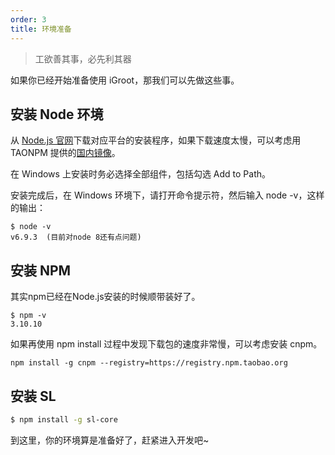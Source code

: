 ```yaml
---
order: 3
title: 环境准备
---
```


> 工欲善其事，必先利其器

如果你已经开始准备使用 iGroot，那我们可以先做这些事。

## 安装 Node 环境

从 [Node.js 官网](https://nodejs.org/en/)下载对应平台的安装程序，如果下载速度太慢，可以考虑用 TAONPM 提供的[国内镜像](https://npm.taobao.org/mirrors/node)。

在 Windows 上安装时务必选择全部组件，包括勾选 Add to Path。

安装完成后，在 Windows 环境下，请打开命令提示符，然后输入 node -v，这样的输出：
```
$ node -v
v6.9.3  (目前对node 8还有点问题)
```

## 安装 NPM
其实npm已经在Node.js安装的时候顺带装好了。
```
$ npm -v
3.10.10  
```

如果再使用 npm install 过程中发现下载包的速度非常慢，可以考虑安装 cnpm。
```
npm install -g cnpm --registry=https://registry.npm.taobao.org
```

## 安装 SL
```bash
$ npm install -g sl-core
```

到这里，你的环境算是准备好了，赶紧进入开发吧~
